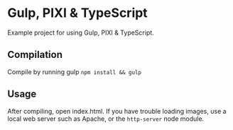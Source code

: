 # Gulp, PIXI & TypeScript

Example project for using Gulp, PIXI & TypeScript.


## Compilation ## 

Compile by running  gulp ```npm install && gulp```

## Usage ##

After compiling, open index.html. If you have trouble loading images, use a local web server such as Apache, or the ```http-server``` node module.